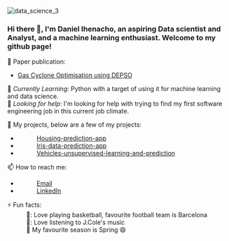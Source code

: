 <!--<img src="https://images.unsplash.com/photo-1444492417251-9c84a5fa18e0?ixlib=rb-1.2.1&ixid=eyJhcHBfaWQiOjEyMDd9&auto=format&fit=crop&w=975&h=300&q=80"/>-->
![data_science_3](https://user-images.githubusercontent.com/87085687/156731265-d32e01b1-b79d-4e75-84d2-377d73f37300.jpg)


### Hi there 👋, I'm Daniel Ihenacho, an aspiring Data scientist and Analyst, and a machine learning enthusiast. Welcome to my github page! <br>
 

<!--Resume:  [Daniel Ihenacho Resume](https://resume.danielihenacho.com) (PDF download)-->
🧾 Paper publication:  
- [Gas Cyclone Optimisation using DEPSO](https://www.mdpi.com/2076-3417/11/20/9772/htm)
 
 
🌱 *Currently Learning*: Python with a target of using it for machine learning and data science.<br>
🤔 *Looking for help*: I'm looking for help with trying to find my first software engineering job in this current job climate.<br>


🧾 My projects, below are a few of my projects:  <br>
- &nbsp;&nbsp;&nbsp;&nbsp;&nbsp;&nbsp;&nbsp;&nbsp;&nbsp;&nbsp; [Housing-prediction-app](https://share.streamlit.io/daniau23/house-stream/main/housing_main.py)
- &nbsp;&nbsp;&nbsp;&nbsp;&nbsp;&nbsp;&nbsp;&nbsp;&nbsp;&nbsp; [Iris-data-prediction-app](https://share.streamlit.io/daniau23/streaming/main/my_iris.py)
- &nbsp;&nbsp;&nbsp;&nbsp;&nbsp;&nbsp;&nbsp;&nbsp;&nbsp;&nbsp; [Vehicles-unsupervised-learning-and-prediction](https://github.com/daniau23/Vehicles-unsupervised.git)

📫 How to reach me: <br>
- &nbsp;&nbsp;&nbsp;&nbsp;&nbsp;&nbsp;&nbsp;&nbsp;&nbsp;&nbsp; [Email](danihenacho95@gmail.com)
- &nbsp;&nbsp;&nbsp;&nbsp;&nbsp;&nbsp;&nbsp;&nbsp;&nbsp;&nbsp; [LinkedIn](https://www.linkedin.com/in/daniel-ihenacho-637467223)
 
⚡ Fun facts:<br>
&nbsp;&nbsp;&nbsp;&nbsp;&nbsp;&nbsp;&nbsp;&nbsp;&nbsp;&nbsp; 🏀:  Love playing basketball, favourite football team is Barcelona <br>
&nbsp;&nbsp;&nbsp;&nbsp;&nbsp;&nbsp;&nbsp;&nbsp;&nbsp;&nbsp; 🎼:  Love listening to J.Cole's music <br>
&nbsp;&nbsp;&nbsp;&nbsp;&nbsp;&nbsp;&nbsp;&nbsp;&nbsp;&nbsp; :fallen_leaf: My favourite season is Spring :smile: <br>
